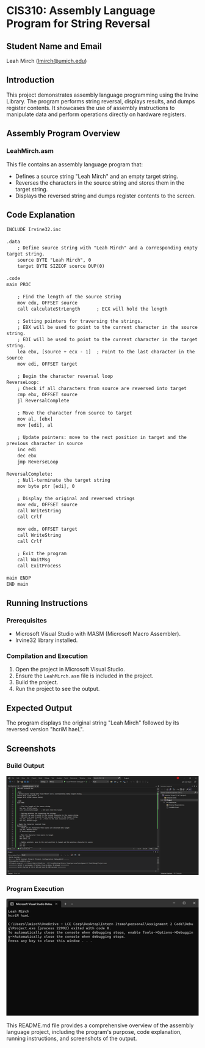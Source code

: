 # CIS310: Assembly Language Program for String Reversal

## Student Name and Email
Leah Mirch (lmirch@umich.edu)

## Introduction
This project demonstrates assembly language programming using the Irvine Library. The program performs string reversal, displays results, and dumps register contents. It showcases the use of assembly instructions to manipulate data and perform operations directly on hardware registers.

## Assembly Program Overview
### LeahMirch.asm
This file contains an assembly language program that:
- Defines a source string "Leah Mirch" and an empty target string.
- Reverses the characters in the source string and stores them in the target string.
- Displays the reversed string and dumps register contents to the screen.

## Code Explanation
```assembly
INCLUDE Irvine32.inc

.data
    ; Define source string with "Leah Mirch" and a corresponding empty target string.
    source BYTE "Leah Mirch", 0
    target BYTE SIZEOF source DUP(0)

.code
main PROC

    ; Find the length of the source string
    mov edx, OFFSET source
    call calculateStrLength      ; ECX will hold the length

    ; Setting pointers for traversing the strings.
    ; EBX will be used to point to the current character in the source string.
    ; EDI will be used to point to the current character in the target string.
    lea ebx, [source + ecx - 1]  ; Point to the last character in the source
    mov edi, OFFSET target

    ; Begin the character reversal loop
ReverseLoop:
    ; Check if all characters from source are reversed into target
    cmp ebx, OFFSET source
    jl ReversalComplete

    ; Move the character from source to target
    mov al, [ebx]
    mov [edi], al

    ; Update pointers: move to the next position in target and the previous character in source
    inc edi
    dec ebx
    jmp ReverseLoop

ReversalComplete:
    ; Null-terminate the target string
    mov byte ptr [edi], 0

    ; Display the original and reversed strings
    mov edx, OFFSET source
    call WriteString
    call Crlf

    mov edx, OFFSET target
    call WriteString
    call Crlf

    ; Exit the program
    call WaitMsg
    call ExitProcess

main ENDP
END main
```

## Running Instructions
### Prerequisites
- Microsoft Visual Studio with MASM (Microsoft Macro Assembler).
- Irvine32 library installed.

### Compilation and Execution
1. Open the project in Microsoft Visual Studio.
2. Ensure the `LeahMirch.asm` file is included in the project.
3. Build the project.
4. Run the project to see the output.

## Expected Output
The program displays the original string "Leah Mirch" followed by its reversed version "hcriM haeL".

## Screenshots
### Build Output
![Screenshot 1](./Screenshot%201.png)

### Program Execution
![Screenshot 2](./Screenshot%202.png)

This README.md file provides a comprehensive overview of the assembly language project, including the program's purpose, code explanation, running instructions, and screenshots of the output.